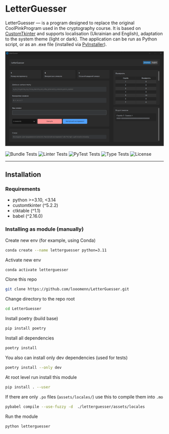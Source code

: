 # LetterGuesser

LetterGuesser — is a program designed to replace the original CoolPinkProgram used in the
cryptography course. It is based on [CustomTkinter](https://github.com/TomSchimansky/CustomTkinter) and supports
localisation (Ukrainian and English), adaptation to the system theme (light or dark). The application can be run as
Python script, or as an .exe file (installed via [PyInstaller](https://pyinstaller.org/en/stable/)).


![img.png](img.png)

![Bundle Tests](https://github.com/looomenn/LetterGuesser/actions/workflows/bundle.yml/badge.svg)
![Linter Tests](https://github.com/looomenn/LetterGuesser/actions/workflows/linter.yml/badge.svg)
![PyTest Tests](https://github.com/looomenn/LetterGuesser/actions/workflows/pytests.yml/badge.svg)
![Type Tests](https://github.com/looomenn/LetterGuesser/actions/workflows/typechecker.yml/badge.svg)
![License](https://img.shields.io/badge/license-MIT-blue)

---

## Installation

### Requirements

- python >=3.10, <3.14
- customtkinter (^5.2.2)
- ctktable (^1.1)
- babel (^2.16.0)

### Installing as module (manually)

Create new env (for example, using Conda)

```bash
conda create --name letterguesser python=3.11
```

Activate new env

```bash
conda activate letterguesser
```

Clone this repo

```bash
git clone https://github.com/looomenn/LetterGuesser.git
```

Change directory to the repo root

```bash
cd LetterGuesser
```

Install poetry (build base)

```bash
pip install poetry
```

Install all dependencies

```bash
poetry install
```

You also can install only dev dependencies (used for tests)

```bash
poetry install --only dev
```

At root level run install this module

```bash
pip install . --user
```

If there are only `.po` files (`assets/locales/`) use this to compile them into `.mo`

```bash 
pybabel compile --use-fuzzy -d  ./letterguesser/assets/locales
```

Run the module

```bash
python letterguesser
```